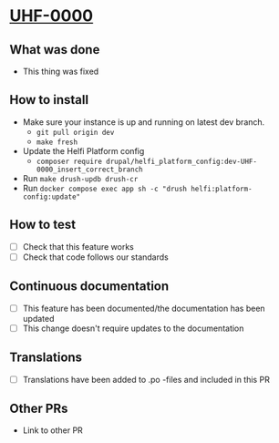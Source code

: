 # [UHF-0000](https://helsinkisolutionoffice.atlassian.net/browse/UHF-0000)
<!-- What problem does this solve? -->

## What was done
<!-- Describe what was done -->

* This thing was fixed

## How to install
* Make sure your instance is up and running on latest dev branch.
    * `git pull origin dev`
    * `make fresh`
* Update the Helfi Platform config
    * `composer require drupal/helfi_platform_config:dev-UHF-0000_insert_correct_branch`
* Run `make drush-updb drush-cr`
* Run `docker compose exec app sh -c "drush helfi:platform-config:update"`

## How to test
<!-- Describe steps how to test the features, add as many steps as you want to be tested -->

* [ ] Check that this feature works
* [ ] Check that code follows our standards

## Continuous documentation
<!-- One of the checkboxes below needs to be checked like this: `[x]` (or click when not in edit mode) -->

* [ ] This feature has been documented/the documentation has been updated
* [ ] This change doesn't require updates to the documentation

## Translations
<!-- The checkbox below needs to be checked like this: `[x]` (or click when not in edit mode). Not needed if the translations were not affected. -->

* [ ] Translations have been added to .po -files and included in this PR

## Other PRs
<!-- For example an related PR in another repository -->

* Link to other PR

